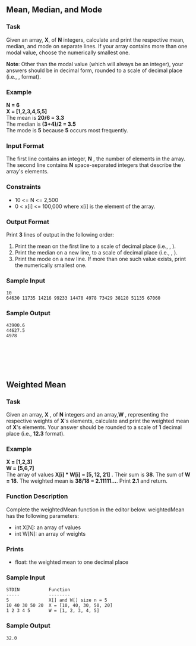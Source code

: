 
## Mean, Median, and Mode

### Task

Given an array, **X**, of **N** integers, calculate and print the respective mean, median, and mode on separate lines. If your array contains more than one modal value, choose the numerically smallest one.

**Note**: Other than the modal value (which will always be an integer), your answers should be in decimal form, rounded to a scale of decimal place (i.e., ,  format).

### Example
**N = 6**  
**X = [1,2,3,4,5,5]**  
The mean is **20/6 = 3.3**  
The median is **(3+4)/2 = 3.5**  
The mode is **5** because **5** occurs most frequently.

### Input Format
The first line contains an integer, **N** , the number of elements in the array.
The second line contains **N** space-separated integers that describe the array's elements.

### Constraints
+ 10 <= N <= 2,500
+ 0 < x[i] <= 100,000 where x[i] is the  element of the array.

### Output Format
Print **3**  lines of output in the following order:
1. Print the mean on the first line to a scale of  decimal place (i.e., , ).
2. Print the median on a new line, to a scale of  decimal place (i.e., , ).
3. Print the mode on a new line. If more than one such value exists, print the numerically smallest one.

### Sample Input
```
10
64630 11735 14216 99233 14470 4978 73429 38120 51135 67060
```

### Sample Output
```
43900.6
44627.5
4978
```

<br/><br/><br/><br/>

## Weighted Mean

### Task
Given an array, **X** , of **N**  integers and an array,**W** , representing the respective weights of **X**'s elements, calculate and print the weighted mean of **X**'s elements. Your answer should be rounded to a scale of **1** decimal place (i.e., **12.3** format).

### Example
**X = [1,2,3]**  
**W = [5,6,7]**  
The array of values **X[i] * W[i] = [5, 12, 21]** . Their sum is **38**. The sum of **W = 18**. The weighted mean is **38/18 = 2.11111...**. Print **2.1** and return.

### Function Description
Complete the weightedMean function in the editor below.
weightedMean has the following parameters:
- int X[N]: an array of values
- int W[N]: an array of weights
  
### Prints
- float: the weighted mean to one decimal place

### Sample Input
```
STDIN           Function
-----           --------
5               X[] and W[] size n = 5
10 40 30 50 20  X = [10, 40, 30, 50, 20]  
1 2 3 4 5       W = [1, 2, 3, 4, 5]
```
### Sample Output
```
32.0
```